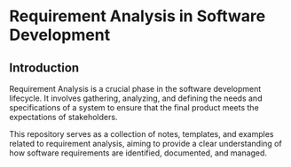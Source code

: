 # Requirement Analysis in Software Development

## Introduction
Requirement Analysis is a crucial phase in the software development lifecycle. It involves gathering, analyzing, and defining the needs and specifications of a system to ensure that the final product meets the expectations of stakeholders. 

This repository serves as a collection of notes, templates, and examples related to requirement analysis, aiming to provide a clear understanding of how software requirements are identified, documented, and managed.
